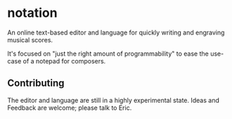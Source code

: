 # notation

An online text-based editor and language for quickly writing and engraving musical scores.

It's focused on "just the right amount of programmability" to ease the use-case of a notepad for composers.

## Contributing

The editor and language are still in a highly experimental state. Ideas and Feedback are welcome; please talk to Eric.
